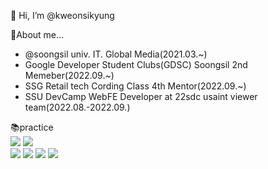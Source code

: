 👋 Hi, I’m @kweonsikyung
<div>👀About me...</div>
<ul>
<li>@soongsil univ. IT. Global Media(2021.03.~)</li>
<li>Google Developer Student Clubs(GDSC) Soongsil 2nd Memeber(2022.09.~)</li>
<li>SSG Retail tech Cording Class 4th Mentor(2022.09.~)</li>
<li>SSU DevCamp WebFE Developer at 22sdc usaint viewer team(2022.08.-2022.09.)</li>
</ul>

<div>📚practice</div>
<div> 
  <img src="https://img.shields.io/badge/c++-00599C?style=for-the-badge&logo=c%2B%2B&logoColor=white">
  <img src="https://img.shields.io/badge/python-3776AB?style=for-the-badge&logo=python&logoColor=white"> 
  <br>
  
  <img src="https://img.shields.io/badge/html5-E34F26?style=for-the-badge&logo=html5&logoColor=white"> 
  <img src="https://img.shields.io/badge/css-1572B6?style=for-the-badge&logo=css3&logoColor=white"> 
  <img src="https://img.shields.io/badge/javascript-F7DF1E?style=for-the-badge&logo=javascript&logoColor=black"> 
  <img src="https://img.shields.io/badge/react-61DAFB?style=for-the-badge&logo=react&logoColor=black"> 
</div>

